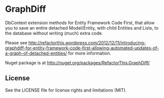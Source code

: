 GraphDiff
=========

DbContext extension methods for Entity Framework Code First, that allow you to save an entire detached Model/Entity, with child Entities and Lists, to the database without writing (much) extra code.

Please see http://refactorthis.wordpress.com/2012/12/11/introducing-graphdiff-for-entity-framework-code-first-allowing-automated-updates-of-a-graph-of-detached-entities/ for more information.

Nuget package is at http://nuget.org/packages/RefactorThis.GraphDiff/

## License

See the LICENSE file for license rights and limitations (MIT).

